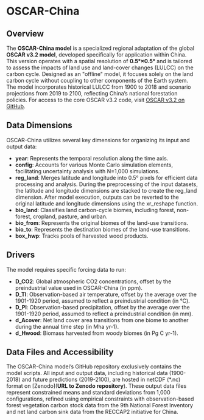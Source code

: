 # OSCAR-China 

## Overview
The **OSCAR-China model** is a specialized regional adaptation of the global **OSCAR v3.2 model**, developed specifically for application within China. This version operates with a spatial resolution of **0.5°×0.5°** and is tailored to assess the impacts of land use and land-cover changes (LULCC) on the carbon cycle. Designed as an "offline" model, it focuses solely on the land carbon cycle without coupling to other components of the Earth system. The model incorporates historical LULCC from 1900 to 2018 and scenario projections from 2019 to 2100, reflecting China’s national forestation policies. For access to the core OSCAR v3.2 code, visit [OSCAR v3.2 on GitHub](https://github.com/tgasser/OSCAR).

## Data Dimensions
OSCAR-China utilizes several key dimensions for organizing its input and output data:
- **year**: Represents the temporal resolution along the time axis.
- **config**: Accounts for various Monte Carlo simulation elements, facilitating uncertainty analysis with N=1,000 simulations.
- **reg_land**: Merges latitude and longitude into 0.5° pixels for efficient data processing and analysis. During the preprocessing of the input datasets, the latitude and longitude dimensions are stacked to create the reg_land dimension. After model execution, outputs can be reverted to the original latitude and longitude dimensions using the xr_reshape function.
- **bio_land**: Classifies land carbon-cycle biomes, including forest, non-forest, cropland, pasture, and urban.
- **bio_from**: Represents the original biomes of the land-use transitions.
- **bio_to**: Represents the destination biomes of the land-use transitions.
- **box_hwp**: Tracks pools of harvested wood products.

## Drivers
The model requires specific forcing data to run:
- **D_CO2**: Global atmospheric CO2 concentrations, offset by the preindustrial value used in OSCAR-China (in ppm).
- **D_Tl**: Observation-based air temperature, offset by the average over the 1901-1920 period, assumed to reflect a preindustrial condition (in °C).
- **D_Pl**: Observation-based precipitation, offset by the average over the 1901-1920 period, assumed to reflect a preindustrial condition (in mm).
- **d_Acover**: Net land cover area transitions from one biome to another during the annual time step (in Mha yr-1).
- **d_Hwood**: Biomass harvested from woody biomes (in Pg C yr-1).

## Data Files and Accessibility
The OSCAR-China model’s GitHub repository exclusively contains the model scripts. All input and output data, including historical data (1900-2018) and future predictions (2019-2100), are hosted in netCDF (*.nc) format on [Zenodo](**URL to Zenodo repository**). These output data files represent constrained means and standard deviations from 1,000 configurations, refined using empirical constraints with observation-based forest vegetation carbon stock data from the 9th National Forest Inventory and net land carbon sink data from the RECCAP2 initiative for China.
